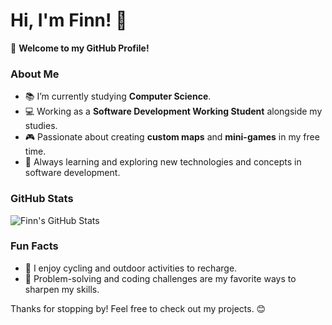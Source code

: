 # Hi, I'm Finn! 👋

🚀 **Welcome to my GitHub Profile!**

### About Me
- 📚 I’m currently studying **Computer Science**.
- 💻 Working as a **Software Development Working Student** alongside my studies.
- 🎮 Passionate about creating **custom maps** and **mini-games** in my free time.
- 🌱 Always learning and exploring new technologies and concepts in software development.

### GitHub Stats
![Finn's GitHub Stats](https://github-readme-stats.vercel.app/api?username=MurphysXLaw&show_icons=true&theme=radical)

### Fun Facts
- 🚴 I enjoy cycling and outdoor activities to recharge.
- 🧩 Problem-solving and coding challenges are my favorite ways to sharpen my skills.

Thanks for stopping by! Feel free to check out my projects. 😊
